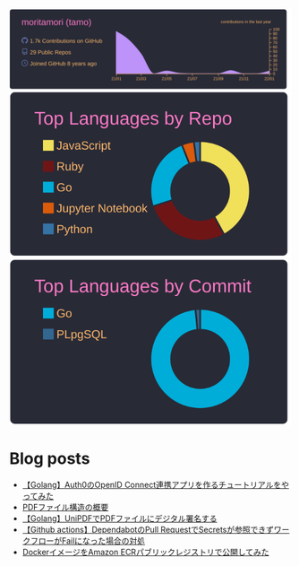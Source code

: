 [![](https://raw.githubusercontent.com/moritamori/moritamori/master/profile-summary-card-output/dracula/0-profile-details.svg)](https://github.com/vn7n24fzkq/github-profile-summary-cards)
[![](https://raw.githubusercontent.com/moritamori/moritamori/master/profile-summary-card-output/dracula/1-repos-per-language.svg)](https://github.com/vn7n24fzkq/github-profile-summary-cards)
[![](https://raw.githubusercontent.com/moritamori/moritamori/master/profile-summary-card-output/dracula/2-most-commit-language.svg)](https://github.com/vn7n24fzkq/github-profile-summary-cards)

# Blog posts
<!-- BLOG-POST-LIST:START -->
- [【Golang】Auth0のOpenID Connect連携アプリを作るチュートリアルをやってみた](https://simple-minds-think-alike.moritamorie.com/entry/go-oidc-with-auth0)
- [PDFファイル構造の概要](https://simple-minds-think-alike.moritamorie.com/entry/pdf-structure)
- [【Golang】UniPDFでPDFファイルにデジタル署名する](https://simple-minds-think-alike.moritamorie.com/entry/digital-signature-with-unipdf)
- [【Github actions】DependabotのPull RequestでSecretsが参照できずワークフローがFailになった場合の対処](https://simple-minds-think-alike.moritamorie.com/entry/dependabot-pull-request-fail)
- [DockerイメージをAmazon ECRパブリックレジストリで公開してみた](https://simple-minds-think-alike.moritamorie.com/entry/amazon-ecr-public)
<!-- BLOG-POST-LIST:END -->
